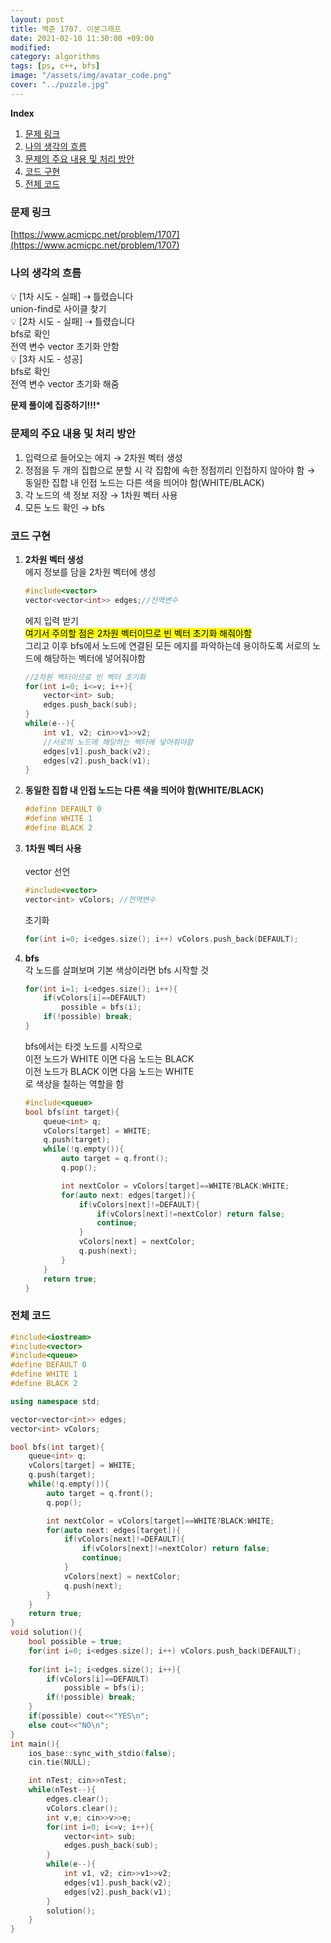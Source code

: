 ```yaml
---
layout: post
title: 백준 1707. 이분그래프
date: 2021-02-10 11:30:00 +09:00
modified: 
category: algorithms
tags: [ps, c++, bfs]
image: "/assets/img/avatar_code.png"
cover: "../puzzle.jpg"
---
```


**Index**
1. [문제 링크](#문제-링크)
1. [나의 생각의 흐름](#나의-생각의-흐름)
1. [문제의 주요 내용 및 처리 방안](#문제의-주요-내용-및-처리-방안)
1. [코드 구현](#코드-구현)
1. [전체 코드](#전체-코드)

### 문제 링크
[https://www.acmicpc.net/problem/1707](https://www.acmicpc.net/problem/1707)

### 나의 생각의 흐름
💡 [1차 시도 - 실패] ⇢ 틀렸습니다<br>
    union-find로 사이클 찾기<br>
💡 [2차 시도 - 실패] ⇢ 틀렸습니다<br>
    bfs로 확인<br>
    전역 변수 vector 초기화 안함<br>
💡 [3차 시도 - 성공]<br>
    bfs로 확인<br>
    전역 변수 vector 초기화 해줌<br>      

**문제 풀이에 집중하기!!!***


### 문제의 주요 내용 및 처리 방안
1. 입력으로 들어오는 에지 → 2차원 벡터 생성
1. 정점을 두 개의 집합으로 분할 시 각 집합에 속한 정점끼리 인접하지 않아야 함 → 동일한 집합 내 인접 노드는 다른 색을 띄어야 함(WHITE/BLACK)
1. 각 노드의 색 정보 저장 → 1차원 벡터 사용
1. 모든 노드 확인 → bfs

### 코드 구현 
1. **2차원 벡터 생성**<br>
    에지 정보를 담을 2차원 벡터에 생성
    ```c++
    #include<vector>
    vector<vector<int>> edges;//전역변수
    ```
    에지 입력 받기<br>
    <mark>여기서 주의할 점은 2차원 벡터이므로 빈 벡터 초기화 해줘야함</mark><br>
    그리고 이후 bfs에서 노드에 연결된 모든 에지를 파악하는데 용이하도록 서로의 노드에 해당하는 벡터에 넣어줘야함<br>
    
    ```c++
    //2차원 벡터이므로 빈 벡터 초기화
    for(int i=0; i<=v; i++){
        vector<int> sub;
        edges.push_back(sub);
    }
    while(e--){
        int v1, v2; cin>>v1>>v2;
        //서로의 노드에 해당하는 벡터에 넣어줘야함
        edges[v1].push_back(v2);
        edges[v2].push_back(v1);
    }
    ```
1. **동일한 집합 내 인접 노드는 다른 색을 띄어야 함(WHITE/BLACK)**<br>
    ```c++
    #define DEFAULT 0
    #define WHITE 1
    #define BLACK 2
    ```
1. **1차원 벡터 사용**<br>  
    vector 선언
    ```c++
    #include<vector>
    vector<int> vColors; //전역변수
    ```
    초기화
    ```c++
    for(int i=0; i<edges.size(); i++) vColors.push_back(DEFAULT);
    ```
1. **bfs**<br>
    각 노드를 살펴보며 기본 색상이라면 bfs 시작할 것
    ```c++
    for(int i=1; i<edges.size(); i++){
        if(vColors[i]==DEFAULT) 
            possible = bfs(i);
        if(!possible) break;
    }
    ```
    bfs에서는 타겟 노드를 시작으로<br>
    이전 노드가 WHITE 이면 다음 노드는 BLACK<br>
    이전 노드가 BLACK 이면 다음 노드는 WHITE<br>
    로 색상을 칠하는 역할을 함
    ```c++
    #include<queue>
    bool bfs(int target){
        queue<int> q;
        vColors[target] = WHITE;
        q.push(target);
        while(!q.empty()){
            auto target = q.front();
            q.pop();

            int nextColor = vColors[target]==WHITE?BLACK:WHITE;
            for(auto next: edges[target]){
                if(vColors[next]!=DEFAULT){
                    if(vColors[next]!=nextColor) return false;
                    continue;
                }
                vColors[next] = nextColor;
                q.push(next);
            }
        }
        return true;
    }
    ```

### 전체 코드
```c++
#include<iostream>
#include<vector>
#include<queue>
#define DEFAULT 0
#define WHITE 1
#define BLACK 2

using namespace std;

vector<vector<int>> edges;
vector<int> vColors;

bool bfs(int target){
    queue<int> q;
    vColors[target] = WHITE;
    q.push(target);
    while(!q.empty()){
        auto target = q.front();
        q.pop();

        int nextColor = vColors[target]==WHITE?BLACK:WHITE;
        for(auto next: edges[target]){
            if(vColors[next]!=DEFAULT){
                if(vColors[next]!=nextColor) return false;
                continue;
            }
            vColors[next] = nextColor;
            q.push(next);
        }
    }
    return true;
}
void solution(){
    bool possible = true;
    for(int i=0; i<edges.size(); i++) vColors.push_back(DEFAULT);
    
    for(int i=1; i<edges.size(); i++){
        if(vColors[i]==DEFAULT) 
            possible = bfs(i);
        if(!possible) break;
    }
    if(possible) cout<<"YES\n";
    else cout<<"NO\n";
}
int main(){
    ios_base::sync_with_stdio(false);
    cin.tie(NULL);

    int nTest; cin>>nTest;
    while(nTest--){
        edges.clear();
        vColors.clear();
        int v,e; cin>>v>>e;
        for(int i=0; i<=v; i++){
            vector<int> sub;
            edges.push_back(sub);
        }
        while(e--){
            int v1, v2; cin>>v1>>v2;
            edges[v1].push_back(v2);
            edges[v2].push_back(v1);
        }
        solution();
    }
}
```
